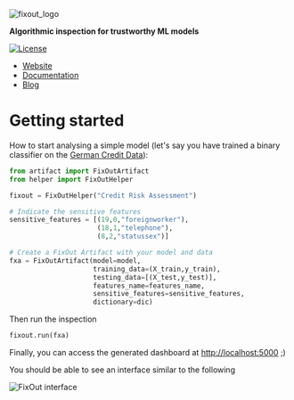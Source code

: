 <img alt="fixout_logo" src="https://asilvaguilherme4.files.wordpress.com/2023/08/fixout-1.png?w=128">

<b>Algorithmic inspection for trustworthy ML models</b>

[![License](https://img.shields.io/badge/License-BSD_3--Clause-blue.svg)](https://opensource.org/licenses/BSD-3-Clause)

<ul>
  <li><a href="https://fixout.fr" target="_blank" rel="noopener">Website</a></li>
  <li><a href="https://fixouttech.github.io/fixout_api_docs" target="_blank" rel="noopener">Documentation</a></li>
  <li><a href="https://fixout.fr/blog/" target="_blank" rel="noopener">Blog</a></li>
</ul>

# Getting started

How to start analysing a simple model (let's say you have trained a binary classifier on the [German Credit Data](https://archive.ics.uci.edu/dataset/144/statlog+german+credit+data)):


```python
from artifact import FixOutArtifact
from helper import FixOutHelper

fixout = FixOutHelper("Credit Risk Assessment") 

# Indicate the sensitive features
sensitive_features = [(19,0,"foreignworker"), 
                      (18,1,"telephone"), 
                      (8,2,"statussex")] 

# Create a FixOut Artifact with your model and data
fxa = FixOutArtifact(model=model,
                     training_data=(X_train,y_train), 
                     testing_data=[(X_test,y_test)],
                     features_name=features_name,
                     sensitive_features=sensitive_features,
                     dictionary=dic)

```

Then run the inspection
```python
fixout.run(fxa) 
```

Finally, you can access the generated dashboard at <a href="http://localhost:5000" target="_blank" rel="noopener">http://localhost:5000</a> ;)

You should be able to see an interface similar to the following 

![FixOut interface](/img/interface_data.PNG)
